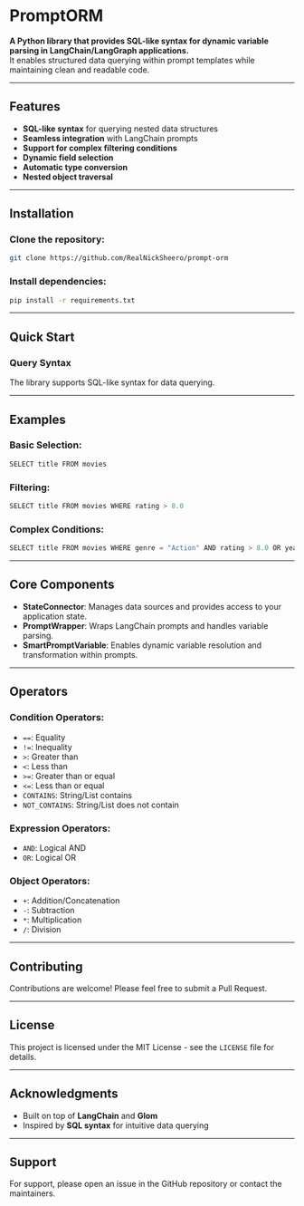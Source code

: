 # PromptORM

**A Python library that provides SQL-like syntax for dynamic variable parsing in LangChain/LangGraph applications.**  
It enables structured data querying within prompt templates while maintaining clean and readable code.

---

## Features

- **SQL-like syntax** for querying nested data structures  
- **Seamless integration** with LangChain prompts  
- **Support for complex filtering conditions**  
- **Dynamic field selection**  
- **Automatic type conversion**  
- **Nested object traversal**

---

## Installation

### Clone the repository:
```bash
git clone https://github.com/RealNickSheero/prompt-orm
```

### Install dependencies:
```bash
pip install -r requirements.txt
```

---

## Quick Start

### Query Syntax
The library supports SQL-like syntax for data querying.

---

## Examples

### Basic Selection:
```python
SELECT title FROM movies
```

### Filtering:
```python
SELECT title FROM movies WHERE rating > 8.0
```

### Complex Conditions:
```python
SELECT title FROM movies WHERE genre = "Action" AND rating > 8.0 OR year >= 2020
```

---

## Core Components

- **StateConnector**: Manages data sources and provides access to your application state.  
- **PromptWrapper**: Wraps LangChain prompts and handles variable parsing.  
- **SmartPromptVariable**: Enables dynamic variable resolution and transformation within prompts.

---

## Operators

### Condition Operators:
- `==`: Equality  
- `!=`: Inequality  
- `>`: Greater than  
- `<`: Less than  
- `>=`: Greater than or equal  
- `<=`: Less than or equal  
- `CONTAINS`: String/List contains  
- `NOT_CONTAINS`: String/List does not contain  

### Expression Operators:
- `AND`: Logical AND  
- `OR`: Logical OR  

### Object Operators:
- `+`: Addition/Concatenation  
- `-`: Subtraction  
- `*`: Multiplication  
- `/`: Division  

---

## Contributing

Contributions are welcome! Please feel free to submit a Pull Request.

---

## License

This project is licensed under the MIT License - see the `LICENSE` file for details.

---

## Acknowledgments

- Built on top of **LangChain** and **Glom**  
- Inspired by **SQL syntax** for intuitive data querying

---

## Support

For support, please open an issue in the GitHub repository or contact the maintainers.